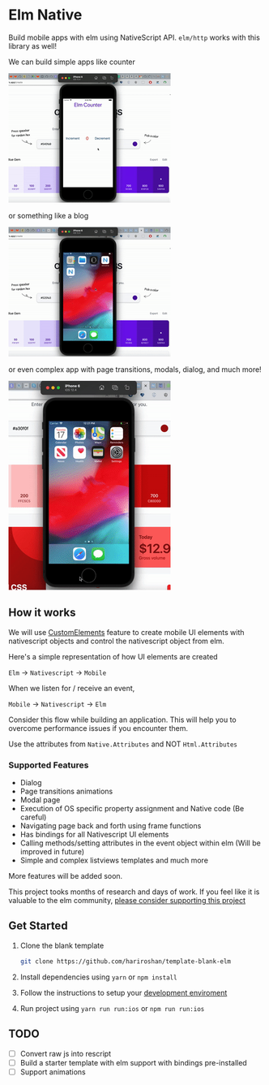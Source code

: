 # Elm Native

Build mobile apps with elm using NativeScript API. `elm/http` works with this library as well!

We can build simple apps like counter

![Counter](./doc/counter.gif)

or something like a blog

![Counter](./doc/blog.gif)

or even complex app with page transitions, modals, dialog, and much more!

![Car details](./doc/car.gif)

## How it works

We will use [CustomElements](https://guide.elm-lang.org/interop/custom_elements.html) feature to create mobile UI elements with nativescript objects and control the nativescript object from elm.

Here's a simple representation of how UI elements are created

`Elm` -> `Nativescript` -> `Mobile`

When we listen for / receive an event,

`Mobile` -> `Nativescript` -> `Elm`

Consider this flow while building an application. This will help you to overcome performance issues if you encounter them.

Use the attributes from `Native.Attributes` and NOT `Html.Attributes`

### Supported Features

- Dialog
- Page transitions animations
- Modal page
- Execution of OS specific property assignment and Native code (Be careful)
- Navigating page back and forth using frame functions
- Has bindings for all Nativescript UI elements
- Calling methods/setting attributes in the event object within elm (Will be improved in future)
- Simple and complex listviews templates and much more

More features will be added soon.

This project tooks months of research and days of work. If you feel like it is valuable to the elm community, [please consider supporting this project](https://github.com/sponsors/hariroshan)

## Get Started

1. Clone the blank template

    ```sh
    git clone https://github.com/hariroshan/template-blank-elm
    ```

2. Install dependencies using `yarn` or `npm install`
3. Follow the instructions to setup your [development enviroment](https://docs.nativescript.org/environment-setup.html)
4. Run project using `yarn run run:ios` or `npm run run:ios`

## TODO

- [ ] Convert raw js into rescript
- [ ] Build a starter template with elm support with bindings pre-installed
- [ ] Support animations

